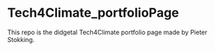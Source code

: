 # Tech4Climate_portfolioPage
This repo is the didgetal Tech4Climate portfolio page made by Pieter Stokking.
